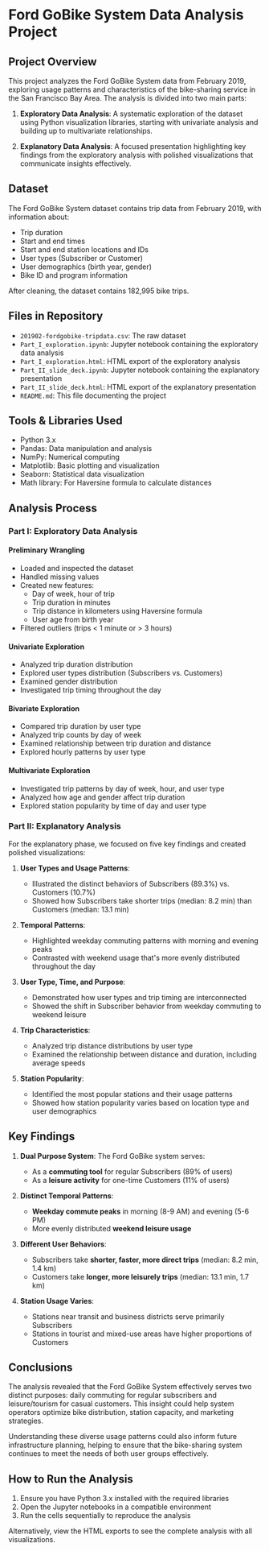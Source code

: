 # Ford GoBike System Data Analysis Project

## Project Overview
This project analyzes the Ford GoBike System data from February 2019, exploring usage patterns and characteristics of the bike-sharing service in the San Francisco Bay Area. The analysis is divided into two main parts:

1. **Exploratory Data Analysis**: A systematic exploration of the dataset using Python visualization libraries, starting with univariate analysis and building up to multivariate relationships.

2. **Explanatory Data Analysis**: A focused presentation highlighting key findings from the exploratory analysis with polished visualizations that communicate insights effectively.

## Dataset
The Ford GoBike System dataset contains trip data from February 2019, with information about:
- Trip duration
- Start and end times
- Start and end station locations and IDs
- User types (Subscriber or Customer)
- User demographics (birth year, gender)
- Bike ID and program information

After cleaning, the dataset contains 182,995 bike trips.

## Files in Repository
- `201902-fordgobike-tripdata.csv`: The raw dataset
- `Part_I_exploration.ipynb`: Jupyter notebook containing the exploratory data analysis
- `Part_I_exploration.html`: HTML export of the exploratory analysis
- `Part_II_slide_deck.ipynb`: Jupyter notebook containing the explanatory presentation
- `Part_II_slide_deck.html`: HTML export of the explanatory presentation
- `README.md`: This file documenting the project

## Tools & Libraries Used
- Python 3.x
- Pandas: Data manipulation and analysis
- NumPy: Numerical computing
- Matplotlib: Basic plotting and visualization
- Seaborn: Statistical data visualization
- Math library: For Haversine formula to calculate distances

## Analysis Process

### Part I: Exploratory Data Analysis

#### Preliminary Wrangling
- Loaded and inspected the dataset
- Handled missing values
- Created new features:
  - Day of week, hour of trip
  - Trip duration in minutes
  - Trip distance in kilometers using Haversine formula
  - User age from birth year
- Filtered outliers (trips < 1 minute or > 3 hours)

#### Univariate Exploration
- Analyzed trip duration distribution
- Explored user types distribution (Subscribers vs. Customers)
- Examined gender distribution
- Investigated trip timing throughout the day

#### Bivariate Exploration
- Compared trip duration by user type
- Analyzed trip counts by day of week
- Examined relationship between trip duration and distance
- Explored hourly patterns by user type

#### Multivariate Exploration
- Investigated trip patterns by day of week, hour, and user type
- Analyzed how age and gender affect trip duration
- Explored station popularity by time of day and user type

### Part II: Explanatory Analysis
For the explanatory phase, we focused on five key findings and created polished visualizations:

1. **User Types and Usage Patterns**: 
   - Illustrated the distinct behaviors of Subscribers (89.3%) vs. Customers (10.7%)
   - Showed how Subscribers take shorter trips (median: 8.2 min) than Customers (median: 13.1 min)

2. **Temporal Patterns**:
   - Highlighted weekday commuting patterns with morning and evening peaks
   - Contrasted with weekend usage that's more evenly distributed throughout the day

3. **User Type, Time, and Purpose**:
   - Demonstrated how user types and trip timing are interconnected
   - Showed the shift in Subscriber behavior from weekday commuting to weekend leisure

4. **Trip Characteristics**:
   - Analyzed trip distance distributions by user type
   - Examined the relationship between distance and duration, including average speeds

5. **Station Popularity**:
   - Identified the most popular stations and their usage patterns
   - Showed how station popularity varies based on location type and user demographics

## Key Findings

1. **Dual Purpose System**: The Ford GoBike system serves:
   - As a **commuting tool** for regular Subscribers (89% of users)
   - As a **leisure activity** for one-time Customers (11% of users)

2. **Distinct Temporal Patterns**:
   - **Weekday commute peaks** in morning (8-9 AM) and evening (5-6 PM)
   - More evenly distributed **weekend leisure usage**

3. **Different User Behaviors**:
   - Subscribers take **shorter, faster, more direct trips** (median: 8.2 min, 1.4 km)
   - Customers take **longer, more leisurely trips** (median: 13.1 min, 1.7 km)

4. **Station Usage Varies**:
   - Stations near transit and business districts serve primarily Subscribers
   - Stations in tourist and mixed-use areas have higher proportions of Customers

## Conclusions

The analysis revealed that the Ford GoBike System effectively serves two distinct purposes: daily commuting for regular subscribers and leisure/tourism for casual customers. This insight could help system operators optimize bike distribution, station capacity, and marketing strategies.

Understanding these diverse usage patterns could also inform future infrastructure planning, helping to ensure that the bike-sharing system continues to meet the needs of both user groups effectively.

## How to Run the Analysis
1. Ensure you have Python 3.x installed with the required libraries
2. Open the Jupyter notebooks in a compatible environment
3. Run the cells sequentially to reproduce the analysis

Alternatively, view the HTML exports to see the complete analysis with all visualizations.
